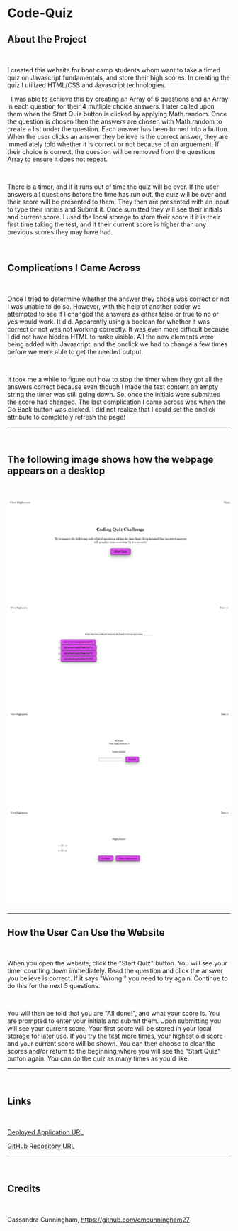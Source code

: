 # Code-Quiz

## About the Project

&nbsp;

I created this website for boot camp students whom want to take a timed quiz on Javascript fundamentals, and store their high scores. In creating the quiz I utilized HTML/CSS and Javascript technologies.

&nbsp;
I was able to achieve this by creating an Array of 6 questions and an Array in each question for their 4 mutliple choice answers. I later called upon them when the Start Quiz button is clicked by applying Math.random. Once the question is chosen then the answers are chosen with Math.random to create a list under the question. Each answer has been turned into a button. When the user clicks an answer they believe is the correct answer, they are immediately told whether it is correct or not because of an arguement. If their choice is correct, the question will be removed from the questions Array to ensure it does not repeat.


&nbsp;

There is a timer, and if it runs out of time the quiz will be over. If the user answers all questions before the time has run out, the quiz will be over and their score will be presented to them. They then are presented with an input to type their initials and Submit it. Once sumitted they will see their initials and current score. I used the local storage to store their score if it is their first time taking the test, and if their current score is higher than any previous scores they may have had. 

&nbsp;


## Complications I Came Across

&nbsp;

Once I tried to determine whether the answer they chose was correct or not I was unable to do so. However, with the help of another coder we attempted to see if I changed the answers as either false or true to no or yes would work. It did. Apparently using a boolean for whether it was correct or not was not working correctly. It was even more difficult because I did not have hidden HTML to make visible. All the new elements were being added with Javascript, and the onclick we had to change a few times before we were able to get the needed output.

&nbsp;

It took me a while to figure out how to stop the timer when they got all the answers correct because even though I made the text content an empty string the timer was still going down. So, once the initials were submitted the score had changed. The last complication I came across was when the Go Back button was clicked. I did not realize that I could set the onclick attribute to completely refresh the page!

---

&nbsp;

## The following image shows how the webpage appears on a desktop

&nbsp;

![opening screenshot](./assets/images/website.png)
![starting quiz screenshot](./assets/images/website-1.png)
![finished quiz screenshot](./assets/images/website-2.png)
![scores screenshot](./assets/images/website-3.png)

---

## How the User Can Use the Website

&nbsp;

When you open the website, click the "Start Quiz" button. You will see your timer counting down immediately. Read the question and click the answer you believe is correct. If it says "Wrong!" you need to try again. Continue to do this for the next 5 questions. 

&nbsp;

You will then be told that you are "All done!", and what your score is. You are prompted to enter your initials and submit them. Upon submitting you will see your current score. Your first score will be stored in your local storage for later use. If you try the test more times, your highest old score and your current score will be shown. You can then choose to clear the scores and/or return to the beginning where you will see the "Start Quiz" button again. You can do the quiz as many times as you'd like.

---
&nbsp;
## Links

&nbsp;

[Deployed Application URL]( https://cmcunningham27.github.io/code-quiz/)

[GitHub Repository URL](https://github.com/cmcunningham27/code-quiz)

---
&nbsp;

## Credits

&nbsp;

Cassandra Cunningham, https://github.com/cmcunningham27